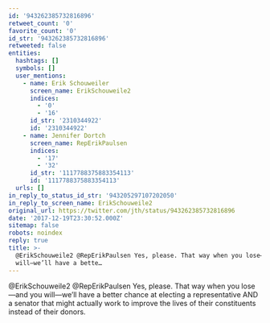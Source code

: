 ```yaml
---
id: '943262385732816896'
retweet_count: '0'
favorite_count: '0'
id_str: '943262385732816896'
retweeted: false
entities:
  hashtags: []
  symbols: []
  user_mentions:
    - name: Erik Schouweiler
      screen_name: ErikSchouweile2
      indices:
        - '0'
        - '16'
      id_str: '2310344922'
      id: '2310344922'
    - name: Jennifer Dortch
      screen_name: RepErikPaulsen
      indices:
        - '17'
        - '32'
      id_str: '1117788375883354113'
      id: '1117788375883354113'
  urls: []
in_reply_to_status_id_str: '943205297107202050'
in_reply_to_screen_name: ErikSchouweile2
original_url: https://twitter.com/jth/status/943262385732816896
date: '2017-12-19T23:30:52.000Z'
sitemap: false
robots: noindex
reply: true
title: >-
  @ErikSchouweile2 @RepErikPaulsen Yes, please. That way when you lose—and you
  will—we’ll have a bette…
---
```


@ErikSchouweile2 @RepErikPaulsen Yes, please. That way when you lose—and you will—we’ll have a better chance at electing a representative AND a senator that might actually work to improve the lives of their constituents instead of their donors.